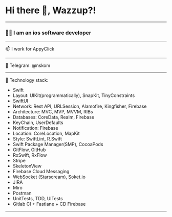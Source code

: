 # Hi there 👋, Wazzup?!
***
### 👨‍💻 I am an ios software developer
***
📫 I work for AppyClick
***
💬 Telegram: @nskom
***
💼 Technology stack:
- Swift
- Layout: UIKit(programmatically), SnapKit, TinyConstraints
- SwiftUI
- Network: Rest API, URLSession, Alamofire, Kingfisher, Firebase
- Architecture: MVC, MVP, MVVM, RIBs
- Databases: CoreData, Realm, Firebase
- KeyChain, UserDefaults
- Notification: Firebase
- Location: CoreLocation, MapKit
- Style: SwiftLint, R.Swift
- Swift Package Manager(SMP), СocoaPods
- GitFlow, GitHub
- RxSwift, RxFlow
- Stripe
- SkeletonView
- Firebase Cloud Messaging
- WebSocket (Starscream), Soket.io
- JIRA
- Miro
- Postman
- UnitTests, TDD, UITests
- Gitlab CI + Fastlane + CD Firebase
***
<!--
**nskomega/nskomega** is a ✨ _special_ ✨ repository because its `README.md` (this file) appears on your GitHub profile.

Here are some ideas to get you started:

- 🔭 I’m currently working on ...
- 🌱 I’m currently learning ...
- 👯 I’m looking to collaborate on ...
- 🤔 I’m looking for help with ...
- 💬 Ask me about ...
- 📫 How to reach me: ...
- 😄 Pronouns: ...
- ⚡ Fun fact: ...
-->
